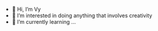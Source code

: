 - 👋 Hi, I’m Vy
- 👀 I’m interested in doing anything that involves creativity
- 🌱 I’m currently learning ...
<!--- 💞️ I’m looking to collaborate on ...
- 📫 How to reach me ...--->

<!---
just-vy/just-vy is a ✨ special ✨ repository because its `README.md` (this file) appears on your GitHub profile.
You can click the Preview link to take a look at your changes.
--->
